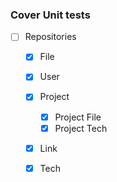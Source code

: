 ### Cover Unit tests

- [ ] Repositories
    - [X] File
    - [X] User
    - [X] Project
      - [X] Project File
      - [X] Project Tech
    - [X] Link 
    - [X] Tech

